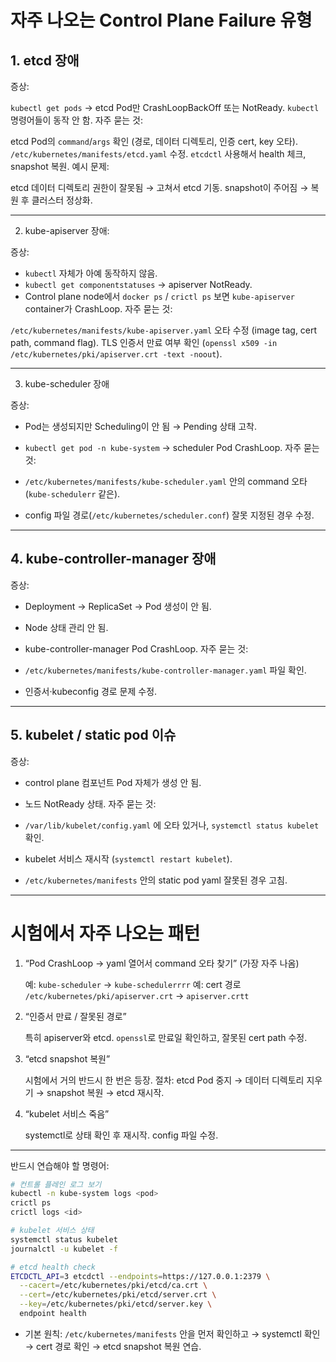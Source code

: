 # 자주 나오는 Control Plane Failure 유형

## 1. **etcd 장애**

증상:

  `kubectl get pods` → etcd Pod만 CrashLoopBackOff 또는 NotReady.
  `kubectl` 명령어들이 동작 안 함.
자주 묻는 것:

  etcd Pod의 `command`/`args` 확인 (경로, 데이터 디렉토리, 인증 cert, key 오타).
  `/etc/kubernetes/manifests/etcd.yaml` 수정.
  `etcdctl` 사용해서 health 체크, snapshot 복원.
예시 문제:

   etcd 데이터 디렉토리 권한이 잘못됨 → 고쳐서 etcd 기동.
   snapshot이 주어짐 → 복원 후 클러스터 정상화.

---

 2. kube-apiserver 장애:

증상:

  - `kubectl` 자체가 아예 동작하지 않음.
  - `kubectl get componentstatuses` → apiserver NotReady.
  - Control plane node에서 `docker ps` / `crictl ps` 보면 `kube-apiserver` container가 CrashLoop.
자주 묻는 것:

  `/etc/kubernetes/manifests/kube-apiserver.yaml` 오타 수정 (image tag, cert path, command flag).
  TLS 인증서 만료 여부 확인 (`openssl x509 -in /etc/kubernetes/pki/apiserver.crt -text -noout`).

---

 3. kube-scheduler 장애

 증상:

  - Pod는 생성되지만 Scheduling이 안 됨 → Pending 상태 고착.
  - `kubectl get pod -n kube-system` → scheduler Pod CrashLoop.
자주 묻는 것:

  - `/etc/kubernetes/manifests/kube-scheduler.yaml` 안의 command 오타 (`kube-schedulerr` 같은).
  - config 파일 경로(`/etc/kubernetes/scheduler.conf`) 잘못 지정된 경우 수정.

---

## 4. kube-controller-manager 장애

증상:

  - Deployment → ReplicaSet → Pod 생성이 안 됨.
  - Node 상태 관리 안 됨.
  - kube-controller-manager Pod CrashLoop.
자주 묻는 것:

  - `/etc/kubernetes/manifests/kube-controller-manager.yaml` 파일 확인.
  - 인증서·kubeconfig 경로 문제 수정.

---

## 5. kubelet / static pod 이슈

증상:

  - control plane 컴포넌트 Pod 자체가 생성 안 됨.
  - 노드 NotReady 상태.
자주 묻는 것:

  - `/var/lib/kubelet/config.yaml` 에 오타 있거나, `systemctl status kubelet` 확인.
  - kubelet 서비스 재시작 (`systemctl restart kubelet`).
  - `/etc/kubernetes/manifests` 안의 static pod yaml 잘못된 경우 고침.

---

# 시험에서 자주 나오는 패턴

1. “Pod CrashLoop → yaml 열어서 command 오타 찾기” (가장 자주 나옴)

   예: `kube-scheduler` → `kube-schedulerrrr`
   예: cert 경로 `/etc/kubernetes/pki/apiserver.crt` → `apiserver.crtt`

2. “인증서 만료 / 잘못된 경로”

   특히 apiserver와 etcd.
   `openssl`로 만료일 확인하고, 잘못된 cert path 수정.

3. “etcd snapshot 복원”

   시험에서 거의 반드시 한 번은 등장.
   절차: etcd Pod 중지 → 데이터 디렉토리 지우기 → snapshot 복원 → etcd 재시작.

4. “kubelet 서비스 죽음”

   systemctl로 상태 확인 후 재시작.
   config 파일 수정.
---

반드시 연습해야 할 명령어:

  ```bash
  # 컨트롤 플레인 로그 보기
  kubectl -n kube-system logs <pod>
  crictl ps
  crictl logs <id>

  # kubelet 서비스 상태
  systemctl status kubelet
  journalctl -u kubelet -f

  # etcd health check
  ETCDCTL_API=3 etcdctl --endpoints=https://127.0.0.1:2379 \
    --cacert=/etc/kubernetes/pki/etcd/ca.crt \
    --cert=/etc/kubernetes/pki/etcd/server.crt \
    --key=/etc/kubernetes/pki/etcd/server.key \
    endpoint health
  ```

* 기본 원칙:
  `/etc/kubernetes/manifests` 안을 먼저 확인하고 → systemctl 확인 → cert 경로 확인 → etcd snapshot 복원 연습.
